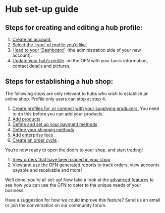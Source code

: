 # [ ](https://openfoodnetwork.org/about/organisation/)Hub set-up guide

## Steps for creating and editing a hub profile:

1. [Create an account.](http://openfoodnetwork.org/platform/user-guide/hubs-set-up-guide/create-an-account/)
2. [Select the ‘type’ of profile you’d like.](http://openfoodnetwork.org/platform/user-guide/hubs-set-up-guide/hub-profile-types/)
3. [Head to your ‘Dashboard’](http://openfoodnetwork.org/platform/user-guide/hubs-set-up-guide/the-dashboard/)
    \(the administration side of your new account\).
4. [Update your hub’s profile](http://openfoodnetwork.org/platform/user-guide/hubs-set-up-guide/your-profile/)
    on the OFN with your basic information, contact details and pictures.

## Steps for establishing a hub shop:

The following steps are only relevant to hubs who wish to establish an online shop. Profile only users can stop at step 4.

1. [Create profiles for, or connect with your supplying producers.](http://openfoodnetwork.org/platform/user-guide/hubs-set-up-guide/create-or-connect-with-supplying-producers/)
   You need to do this before you can add your products.
2. [Add products](http://openfoodnetwork.org/platform/user-guide/hubs-set-up-guide/products/)
   .
3. [Define and set up your payment methods](https://openfoodnetwork.org/user-guide/hubs-set-up-guide/payment-methods/)
   .
4. [Define your shipping methods](http://openfoodnetwork.org/platform/user-guide/hubs-set-up-guide/shipping-methods/)
   .
5. [Add enterprise fees](http://openfoodnetwork.org/platform/user-guide/hubs-set-up-guide/enterprise-fees/)
   .
6. [Create an order cycle](http://openfoodnetwork.org/platform/user-guide/hubs-set-up-guide/order-cycles/)
   .

You’re now ready to open the doors to your shop, and start trading!

1. [View orders that have been placed in your shop](http://openfoodnetwork.org/platform/user-guide/hubs-set-up-guide/view-orders/)
   .
2. [View and use the OFN generated reports](http://openfoodnetwork.org/platform/user-guide/hubs-set-up-guide/reports/)
   to track orders, view accounts payable and receivable and more!

Well done, you’re all set-up! Now take a look at the [advanced features](http://openfoodnetwork.org/platform/user-guide/advanced-features/) to see how you can use the OFN to cater to the unique needs of your business.

Have a suggestion for how we could improve this feature? Send us an email or join the conversation on our community forum.

